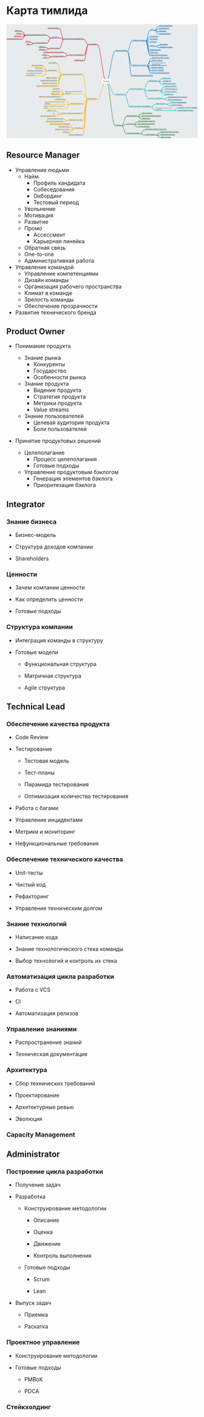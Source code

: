 # Карта тимлида

![Карта Тимлида](roadmap.png)

## Resource Manager

- Управление людьми
    - Найм
        - Профиль кандидата
        - Собеседования
        - Онбординг
        - Тестовый период
    - Увольнение
    - Мотивация
    - Развитие
    - Промо
        - Ассессмент
        - Карьерная линейка
    - Обратная связь
    - One-to-one
    - Административная работа
- Управление командой
    - Управление компетенциями
    - Дизайн команды
    - Организация рабочего пространства
    - Климат в команде
    - Зрелость команды
    - Обеспечение прозрачности
- Развитие технического бренда

## Product Owner

- Понимание продукта
    - Знание рынка
        - Конкуренты
        - Государство
        - Особенности рынка
    - Знание продукта
        - Видение продукта
        - Стратегия продукта
        - Метрики продукта
        - Value streams
    - Знание пользователей
        - Целевая аудитория продукта
        - Боли пользователей

- Принятие продуктовых решений
    - Целеполагание
        - Процесс целеполагания
        - Готовые подходы
    - Управление продуктовым бэклогом
        - Генерация элементов бэклога
        - Приоритезация бэклога

## Integrator

### Знание бизнеса

- Бизнес-модель

- Структура доходов компании

- Shareholders

### Ценности

- Зачем компании ценности

- Как определить ценности

- Готовые подходы

### Структура компании

- Интеграция команды в структуру

- Готовые модели

	- Функциональная структура

	- Матричная структура

	- Agile структура

## Technical Lead

### Обеспечение качества продукта

- Code Review

- Тестирование

	- Тестовая модель

	- Тест-планы

	- Пирамида тестирования

	- Оптимизация количества тестирования

- Работа с багами

- Управление инцидентами

- Метрики и мониторинг

- Нефункциональные требования

### Обеспечение технического качества

- Unit-тесты

- Чистый код

- Рефакторинг

- Управление техническим долгом

### Знание технологий

- Написание кода

- Знание технологического стека команды

- Выбор технологий и контроль их стека

### Автоматизация цикла разработки

- Работа с VCS

- CI

- Автоматизация релизов

### Управление знаниями

- Распространение знаний

- Техническая документация

### Архитектура

- Сбор технических требований

- Проектирование

- Архитектурные ревью

- Эволюция

### Capacity Management

## Administrator

### Построение цикла разработки

- Получение задач

- Разработка

	- Конструирование методологии

		- Описание

		- Оценка

		- Движение

		- Контроль выполнения

	- Готовые подходы

		- Scrum

		- Lean

- Выпуск задач

	- Приемка

	- Раскатка

### Проектное управление

- Конструирование методологии

- Готовые подходы

	- PMBoK

	- PDCA

### Стейкхолдинг

